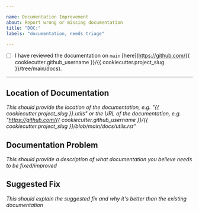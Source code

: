 ```yaml
---

name: Documentation Improvement
about: Report wrong or missing documentation
title: "DOC:"
labels: "documentation, needs triage"

---
```


- [ ] I have reviewed the documentation on `main` [here](https://github.com/{{ cookiecutter.github_username }}/{{ cookiecutter.project_slug }}/tree/main/docs).

---

## Location of Documentation
*This should provide the location of the documentation, e.g. "{{ cookiecutter.project_slug }}.utils" or the URL of the documentation, e.g. "https://github.com/{{ cookiecutter.github_username }}/{{ cookiecutter.project_slug }}/blob/main/docs/utils.rst"*

## Documentation Problem
*This should provide a description of what documentation you believe needs to be fixed/improved*

## Suggested Fix
*This should explain the suggested fix and why it's better than the existing documentation*
